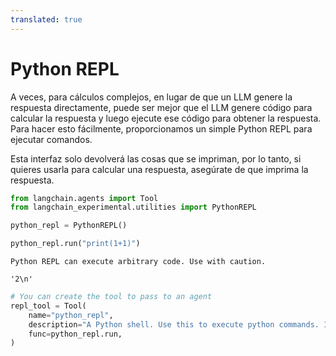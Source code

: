 ```yaml
---
translated: true
---
```


# Python REPL

A veces, para cálculos complejos, en lugar de que un LLM genere la respuesta directamente, puede ser mejor que el LLM genere código para calcular la respuesta y luego ejecute ese código para obtener la respuesta. Para hacer esto fácilmente, proporcionamos un simple Python REPL para ejecutar comandos.

Esta interfaz solo devolverá las cosas que se impriman, por lo tanto, si quieres usarla para calcular una respuesta, asegúrate de que imprima la respuesta.

```python
from langchain.agents import Tool
from langchain_experimental.utilities import PythonREPL
```

```python
python_repl = PythonREPL()
```

```python
python_repl.run("print(1+1)")
```

```output
Python REPL can execute arbitrary code. Use with caution.
```

```output
'2\n'
```

```python
# You can create the tool to pass to an agent
repl_tool = Tool(
    name="python_repl",
    description="A Python shell. Use this to execute python commands. Input should be a valid python command. If you want to see the output of a value, you should print it out with `print(...)`.",
    func=python_repl.run,
)
```
